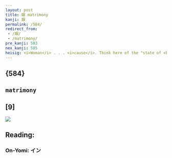 ```yaml
---
layout: post
title: 姻 matrimony
kanji: 姻
permalink: /584/
redirect_from:
 - /姻/
 - /matrimony/
pre_kanji: 583
nex_kanji: 585
heisig: <i>Woman</i> . . . <i>cause</i>. Think here of the "state of <b>matrimony</b>" and you will not confuse it with other characters involving marriage, one of which we have already met (Frame 581).
---
```


## {584}

## `matrimony`

## [9]

<div class="stroke"><img src="E5A7BB.png" /></div>

## Reading:

### On-Yomi: イン
